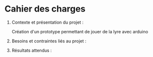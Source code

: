 <h1>Cahier des charges</h1>
  <ol> 
    <li><p>Contexte et présentation du projet : <p></li>
      <p>Création d'un prototype permettant de jouer de la lyre avec arduino</p>
    <li><p> Besoins et contraintes liés au projet : </p></li>
    <li><p>Résultats attendus : </p></li>
  </ol>

